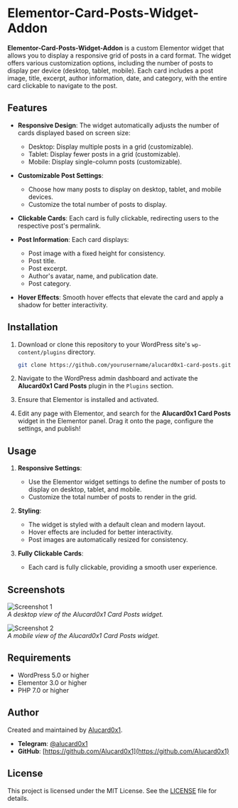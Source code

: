 
# Elementor-Card-Posts-Widget-Addon


**Elementor-Card-Posts-Widget-Addon** is a custom Elementor widget that allows you to display a responsive grid of posts in a card format. The widget offers various customization options, including the number of posts to display per device (desktop, tablet, mobile). Each card includes a post image, title, excerpt, author information, date, and category, with the entire card clickable to navigate to the post.

## Features

- **Responsive Design**: The widget automatically adjusts the number of cards displayed based on screen size:
  - Desktop: Display multiple posts in a grid (customizable).
  - Tablet: Display fewer posts in a grid (customizable).
  - Mobile: Display single-column posts (customizable).
  
- **Customizable Post Settings**:
  - Choose how many posts to display on desktop, tablet, and mobile devices.
  - Customize the total number of posts to display.

- **Clickable Cards**: Each card is fully clickable, redirecting users to the respective post's permalink.
  
- **Post Information**: Each card displays:
  - Post image with a fixed height for consistency.
  - Post title.
  - Post excerpt.
  - Author's avatar, name, and publication date.
  - Post category.
  
- **Hover Effects**: Smooth hover effects that elevate the card and apply a shadow for better interactivity.


## Installation

1. Download or clone this repository to your WordPress site's `wp-content/plugins` directory.
   ```bash
   git clone https://github.com/yourusername/alucard0x1-card-posts.git
   ```

2. Navigate to the WordPress admin dashboard and activate the **Alucard0x1 Card Posts** plugin in the `Plugins` section.

3. Ensure that Elementor is installed and activated.

4. Edit any page with Elementor, and search for the **Alucard0x1 Card Posts** widget in the Elementor panel. Drag it onto the page, configure the settings, and publish!

## Usage

1. **Responsive Settings**:
   - Use the Elementor widget settings to define the number of posts to display on desktop, tablet, and mobile.
   - Customize the total number of posts to render in the grid.

2. **Styling**:
   - The widget is styled with a default clean and modern layout.
   - Hover effects are included for better interactivity.
   - Post images are automatically resized for consistency.

3. **Fully Clickable Cards**:
   - Each card is fully clickable, providing a smooth user experience.

## Screenshots

![Screenshot 1](screenshot1.png)  
_A desktop view of the Alucard0x1 Card Posts widget._

![Screenshot 2](screenshot2.png)  
_A mobile view of the Alucard0x1 Card Posts widget._

## Requirements

- WordPress 5.0 or higher
- Elementor 3.0 or higher
- PHP 7.0 or higher

## Author

Created and maintained by [Alucard0x1](https://github.com/Alucard0x1).

- **Telegram**: [@alucard0x1](https://t.me/alucard0x1)
- **GitHub**: [https://github.com/Alucard0x1](https://github.com/Alucard0x1)

## License

This project is licensed under the MIT License. See the [LICENSE](LICENSE) file for details.
